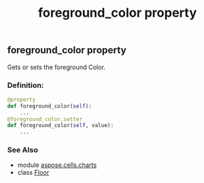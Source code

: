﻿---
title: foreground_color property
second_title: Aspose.Cells for Python via .NET API References
description: 
type: docs
weight: 60
url: /aspose.cells.charts/floor/foreground_color/
is_root: false
---

## foreground_color property


Gets or sets the foreground Color.
### Definition:
```python
@property
def foreground_color(self):
    ...
@foreground_color.setter
def foreground_color(self, value):
    ...
```

### See Also
* module [aspose.cells.charts](../../)
* class [Floor](/cells/python-net/aspose.cells.charts/floor)
